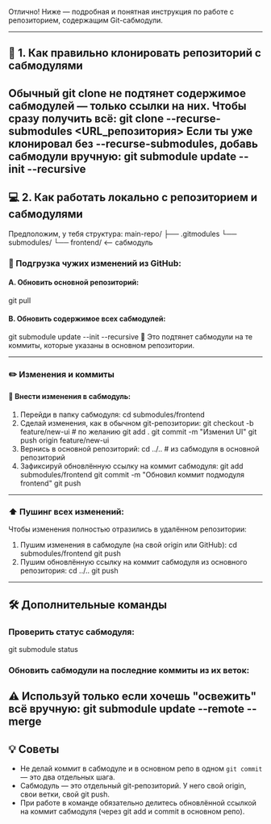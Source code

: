 Отлично! Ниже — подробная и понятная инструкция по работе с репозиторием, содержащим Git-сабмодули.

---

## 🔽 1. Как правильно клонировать репозиторий с сабмодулями

Обычный git clone не подтянет содержимое сабмодулей — только ссылки на них. Чтобы сразу получить всё:
git clone --recurse-submodules <URL_репозитория>
Если ты уже клонировал без --recurse-submodules, добавь сабмодули вручную:
git submodule update --init --recursive
---

## 💻 2. Как работать локально с репозиторием и сабмодулями

Предположим, у тебя структура:
main-repo/
├── .gitmodules
└── submodules/
    └── frontend/  <-- сабмодуль
### 🔁 Подгрузка чужих изменений из GitHub:

#### A. Обновить основной репозиторий:
git pull
#### B. Обновить содержимое всех сабмодулей:
git submodule update --init --recursive
🔹 Это подтянет сабмодули на те коммиты, которые указаны в основном репозитории.

---

### ✏️ Изменения и коммиты

#### 📂 Внести изменения в сабмодуль:

1. Перейди в папку сабмодуля:
cd submodules/frontend
2. Сделай изменения, как в обычном git-репозитории:
git checkout -b feature/new-ui     # по желанию
   git add .
   git commit -m "Изменил UI"
   git push origin feature/new-ui
3. Вернись в основной репозиторий:
cd ../..  # из сабмодуля в основной репозиторий
4. Зафиксируй обновлённую ссылку на коммит сабмодуля:
git add submodules/frontend
   git commit -m "Обновил коммит подмодуля frontend"
   git push
---

### ⬆️ Пушинг всех изменений:

Чтобы изменения полностью отразились в удалённом репозитории:

1. Пушим изменения в сабмодуле (на свой origin или GitHub):
cd submodules/frontend
   git push
2. Пушим обновлённую ссылку на коммит сабмодуля из основного репозитория:
cd ../..
   git push
---

## 🛠 Дополнительные команды

### Проверить статус сабмодуля:
git submodule status
### Обновить сабмодули на последние коммиты из их веток:

⚠️ Используй только если хочешь "освежить" всё вручную:
git submodule update --remote --merge
---

## 💡 Советы

* Не делай коммит в сабмодуле и в основном репо в одном `git commit` — это два отдельных шага.
* Сабмодуль — это отдельный git-репозиторий. У него свой origin, свои ветки, свой git push.
* При работе в команде обязательно делитесь обновлённой ссылкой на коммит сабмодуля (через git add и commit в основном репо).
